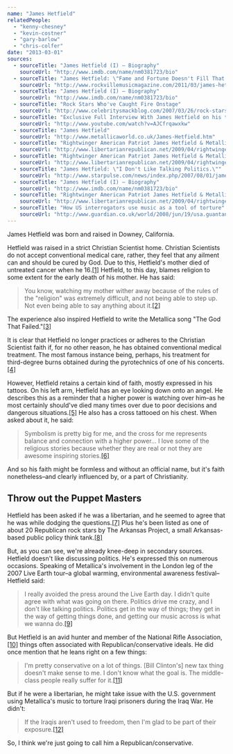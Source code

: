 ```yaml
---
name: "James Hetfield"
relatedPeople:
  - "kenny-chesney"
  - "kevin-costner"
  - "gary-barlow"
  - "chris-colfer"
date: "2013-03-01"
sources:
  - sourceTitle: "James Hetfield (I) – Biography"
    sourceUrl: "http://www.imdb.com/name/nm0381723/bio"
  - sourceTitle: "James Hetfield: \"Fame and Fortune Doesn't Fill That Hole That A Father Leaves.\""
    sourceUrl: "http://www.rockvillemusicmagazine.com/2011/03/james-hetfield-fame-and-fortune-doesnt.html"
  - sourceTitle: "James Hetfield (I) – Biography"
    sourceUrl: "http://www.imdb.com/name/nm0381723/bio"
  - sourceTitle: "Rock Stars Who've Caught Fire Onstage"
    sourceUrl: "http://www.celebritysmackblog.com/2007/03/26/rock-stars-whove-caught-fire-onstage/"
  - sourceTitle: "Exclusive Full Interview With James Hetfield on his tattoos"
    sourceUrl: "http://www.youtube.com/watch?v=AJCfrqawxkw"
  - sourceTitle: "James Hetfield"
    sourceUrl: "http://www.metallicaworld.co.uk/James-Hetfield.htm"
  - sourceTitle: "Rightwinger American Patriot James Hetfield & Metallica inducted into Rock & Roll Hall of Fame"
    sourceUrl: "http://www.libertarianrepublican.net/2009/04/rightwinger-american-patriot-james.html"
  - sourceTitle: "Rightwinger American Patriot James Hetfield & Metallica inducted into Rock & Roll Hall of Fame"
    sourceUrl: "http://www.libertarianrepublican.net/2009/04/rightwinger-american-patriot-james.html"
  - sourceTitle: "James Hetfield: \"I Don't Like Talking Politics.\""
    sourceUrl: "http://www.starpulse.com/news/index.php/2007/08/01/james_hetfield_i_don_t_like_talking_poli"
  - sourceTitle: "James Hetfield (I) – Biography"
    sourceUrl: "http://www.imdb.com/name/nm0381723/bio"
  - sourceTitle: "Rightwinger American Patriot James Hetfield & Metallica inducted into Rock & Roll Hall of Fame"
    sourceUrl: "http://www.libertarianrepublican.net/2009/04/rightwinger-american-patriot-james.html"
  - sourceTitle: "How US interrogators use music as a tool of torture"
    sourceUrl: "http://www.guardian.co.uk/world/2008/jun/19/usa.guantanamo"
---
```


James Hetfield was born and raised in Downey, California.

Hetfield was raised in a strict Christian Scientist home. Christian Scientists do not accept conventional medical care, rather, they feel that any ailment can and should be cured by God. Due to this, Hetfield's mother died of untreated cancer when he 16.<a class="source-citation" href="http://www.imdb.com/name/nm0381723/bio" title="James Hetfield (I) – Biography">[1]</a> Hetfield, to this day, blames religion to some extent for the early death of his mother. He has said:

>You know, watching my mother wither away because of the rules of the "religion" was extremely difficult, and not being able to step up. Not even being able to say anything about it.<a class="source-citation" href="http://www.rockvillemusicmagazine.com/2011/03/james-hetfield-fame-and-fortune-doesnt.html" title="James Hetfield: &quot;Fame and Fortune Doesn&apos;t Fill That Hole That A Father Leaves.&quot;">[2]</a>

The experience also inspired Hetfield to write the Metallica song "The God That Failed."<a class="source-citation" href="http://www.imdb.com/name/nm0381723/bio" title="James Hetfield (I) – Biography">[3]</a>

It is clear that Hetfield no longer practices or adheres to the Christian Scientist faith if, for no other reason, he has obtained conventional medical treatment. The most famous instance being, perhaps, his treatment for third-degree burns obtained during the pyrotechnics of one of his concerts.<a class="source-citation" href="http://www.celebritysmackblog.com/2007/03/26/rock-stars-whove-caught-fire-onstage/" title="Rock Stars Who&apos;ve Caught Fire Onstage">[4]</a>

However, Hetfield retains a certain kind of faith, mostly expressed in his tattoos. On his left arm, Hetfield has an eye looking down onto an angel. He describes this as a reminder that a higher power is watching over him–as he most certainly should've died many times over due to poor decisions and dangerous situations.<a class="source-citation" href="http://www.youtube.com/watch?v=AJCfrqawxkw" title="Exclusive Full Interview With James Hetfield on his tattoos">[5]</a> He also has a cross tattooed on his chest. When asked about it, he said:

>Symbolism is pretty big for me, and the cross for me represents balance and connection with a higher power… I love some of the religious stories because whether they are real or not they are awesome inspiring stories.<a class="source-citation" href="http://www.metallicaworld.co.uk/James-Hetfield.htm" title="James Hetfield">[6]</a>

And so his faith might be formless and without an official name, but it's faith nonetheless–and clearly influenced by, or a part of Christianity.


## Throw out the Puppet Masters

Hetfield has been asked if he was a libertarian, and he seemed to agree that he was while dodging the questions.<a class="source-citation" href="http://www.libertarianrepublican.net/2009/04/rightwinger-american-patriot-james.html" title="Rightwinger American Patriot James Hetfield &amp; Metallica inducted into Rock &amp; Roll Hall of Fame">[7]</a> Plus he's been listed as one of about 20 Republican rock stars by The Arkansas Project, a small Arkansas-based public policy think tank.<a class="source-citation" href="http://www.libertarianrepublican.net/2009/04/rightwinger-american-patriot-james.html" title="Rightwinger American Patriot James Hetfield &amp; Metallica inducted into Rock &amp; Roll Hall of Fame">[8]</a>

But, as you can see, we're already knee-deep in secondary sources. Hetfield doesn't like discussing politics. He's expressed this on numerous occasions. Speaking of Metallica's involvement in the London leg of the 2007 Live Earth tour–a global warming, environmental awareness festival–Hetfield said:

>I really avoided the press around the Live Earth day. I didn't quite agree with what was going on there. Politics drive me crazy, and I don't like talking politics. Politics get in the way of things; they get in the way of getting things done, and getting our music across is what we wanna do.<a class="source-citation" href="http://www.starpulse.com/news/index.php/2007/08/01/james_hetfield_i_don_t_like_talking_poli" title="James Hetfield: &quot;I Don&apos;t Like Talking Politics.&quot;">[9]</a>

But Hetfield is an avid hunter and member of the National Rifle Association,<a class="source-citation" href="http://www.imdb.com/name/nm0381723/bio" title="James Hetfield (I) – Biography">[10]</a> things often associated with Republican/conservative ideals. He did once mention that he leans right on a few things:

>I'm pretty conservative on a lot of things. [Bill Clinton's] new tax thing doesn't make sense to me. I don't know what the goal is. The middle-class people really suffer for it.<a class="source-citation" href="http://www.libertarianrepublican.net/2009/04/rightwinger-american-patriot-james.html" title="Rightwinger American Patriot James Hetfield &amp; Metallica inducted into Rock &amp; Roll Hall of Fame">[11]</a>

But if he were a libertarian, he might take issue with the U.S. government using Metallica's music to torture Iraqi prisoners during the Iraq War. He didn't:

>If the Iraqis aren't used to freedom, then I'm glad to be part of their exposure.<a class="source-citation" href="http://www.guardian.co.uk/world/2008/jun/19/usa.guantanamo" title="How US interrogators use music as a tool of torture">[12]</a>

So, I think we're just going to call him a Republican/conservative.